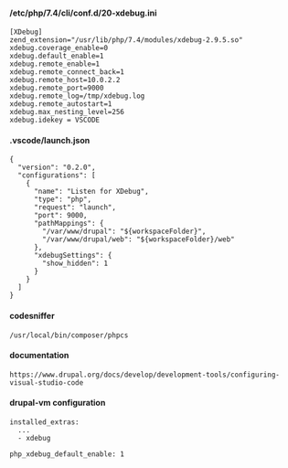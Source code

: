 #### /etc/php/7.4/cli/conf.d/20-xdebug.ini

```
[XDebug]
zend_extension="/usr/lib/php/7.4/modules/xdebug-2.9.5.so"
xdebug.coverage_enable=0
xdebug.default_enable=1
xdebug.remote_enable=1
xdebug.remote_connect_back=1
xdebug.remote_host=10.0.2.2
xdebug.remote_port=9000
xdebug.remote_log=/tmp/xdebug.log
xdebug.remote_autostart=1
xdebug.max_nesting_level=256
xdebug.idekey = VSCODE
```

#### .vscode/launch.json

```
{
  "version": "0.2.0",
  "configurations": [
    {
      "name": "Listen for XDebug",
      "type": "php",
      "request": "launch",
      "port": 9000,
      "pathMappings": {
        "/var/www/drupal": "${workspaceFolder}",
        "/var/www/drupal/web": "${workspaceFolder}/web"
      },
      "xdebugSettings": {
        "show_hidden": 1
      }
    }
  ]
}
```

#### codesniffer
```
/usr/local/bin/composer/phpcs
```

#### documentation

```
https://www.drupal.org/docs/develop/development-tools/configuring-visual-studio-code
```

#### drupal-vm configuration
```
installed_extras:
  ...
  - xdebug

php_xdebug_default_enable: 1
```
